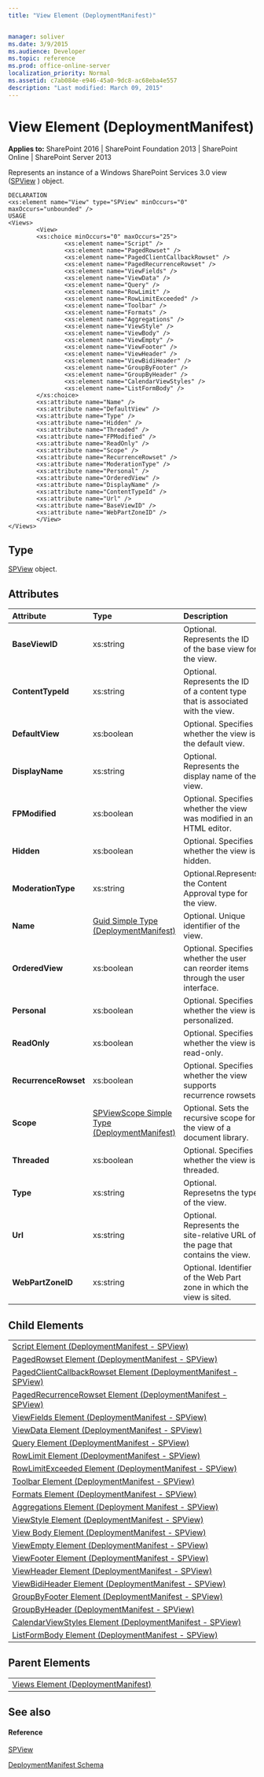```yaml
---
title: "View Element (DeploymentManifest)"


manager: soliver
ms.date: 3/9/2015
ms.audience: Developer
ms.topic: reference
ms.prod: office-online-server
localization_priority: Normal
ms.assetid: c7ab084e-e946-45a0-9dc8-ac68eba4e557
description: "Last modified: March 09, 2015"
---
```


# View Element (DeploymentManifest)

 
  
 **Applies to:** SharePoint 2016 | SharePoint Foundation 2013 | SharePoint Online | SharePoint Server 2013 
  
Represents an instance of a Windows SharePoint Services 3.0 view ([SPView](https://msdn.microsoft.com/library/Microsoft.SharePoint.SPView.aspx) ) object. 
  
```
DECLARATION
<xs:element name="View" type="SPView" minOccurs="0" maxOccurs="unbounded" />
USAGE
<Views>
        <View>
        <xs:choice minOccurs="0" maxOccurs="25">
                <xs:element name="Script" />
                <xs:element name="PagedRowset" />
                <xs:element name="PagedClientCallbackRowset" />
                <xs:element name="PagedRecurrenceRowset" />
                <xs:element name="ViewFields" />
                <xs:element name="ViewData" />
                <xs:element name="Query" />
                <xs:element name="RowLimit" />
                <xs:element name="RowLimitExceeded" />
                <xs:element name="Toolbar" />
                <xs:element name="Formats" />
                <xs:element name="Aggregations" />
                <xs:element name="ViewStyle" />
                <xs:element name="ViewBody" />
                <xs:element name="ViewEmpty" />
                <xs:element name="ViewFooter" />
                <xs:element name="ViewHeader" />
                <xs:element name="ViewBidiHeader" />
                <xs:element name="GroupByFooter" />
                <xs:element name="GroupByHeader" />
                <xs:element name="CalendarViewStyles" />
                <xs:element name="ListFormBody" />
        </xs:choice>
        <xs:attribute name="Name" />
        <xs:attribute name="DefaultView" />
        <xs:attribute name="Type" />
        <xs:attribute name="Hidden" />
        <xs:attribute name="Threaded" />
        <xs:attribute name="FPModified" />
        <xs:attribute name="ReadOnly" />
        <xs:attribute name="Scope" />
        <xs:attribute name="RecurrenceRowset" />
        <xs:attribute name="ModerationType" />
        <xs:attribute name="Personal" />
        <xs:attribute name="OrderedView" />
        <xs:attribute name="DisplayName" />
        <xs:attribute name="ContentTypeId" />
        <xs:attribute name="Url" />
        <xs:attribute name="BaseViewID" />
        <xs:attribute name="WebPartZoneID" />
        </View>
</Views>

```

## Type

[SPView](https://msdn.microsoft.com/library/Microsoft.SharePoint.SPView.aspx) object. 
  
## Attributes

|**Attribute**|**Type**|**Description**|
|:-----|:-----|:-----|
|**BaseViewID** <br/> |xs:string  <br/> |Optional. Represents the ID of the base view for the view.  <br/> |
|**ContentTypeId** <br/> |xs:string  <br/> |Optional. Represents the ID of a content type that is associated with the view.  <br/> |
|**DefaultView** <br/> |xs:boolean  <br/> |Optional. Specifies whether the view is the default view.  <br/> |
|**DisplayName** <br/> |xs:string  <br/> |Optional. Represents the display name of the view.  <br/> |
|**FPModified** <br/> |xs:boolean  <br/> |Optional. Specifies whether the view was modified in an HTML editor.  <br/> |
|**Hidden** <br/> |xs:boolean  <br/> |Optional. Specifies whether the view is hidden.  <br/> |
|**ModerationType** <br/> |xs:string  <br/> |Optional.Represents the Content Approval type for the view.  <br/> |
|**Name** <br/> |[Guid Simple Type (DeploymentManifest)](guid-simple-type-deploymentmanifest.md) <br/> |Optional. Unique identifier of the view.  <br/> |
|**OrderedView** <br/> |xs:boolean  <br/> |Optional. Specifies whether the user can reorder items through the user interface.  <br/> |
|**Personal** <br/> |xs:boolean  <br/> |Optional. Specifies whether the view is personalized.  <br/> |
|**ReadOnly** <br/> |xs:boolean  <br/> |Optional. Specifies whether the view is read-only.  <br/> |
|**RecurrenceRowset** <br/> |xs:boolean  <br/> |Optional. Specifies whether the view supports recurrence rowsets.  <br/> |
|**Scope** <br/> |[SPViewScope Simple Type (DeploymentManifest)](spviewscope-simple-type-deploymentmanifest.md) <br/> |Optional. Sets the recursive scope for the view of a document library.  <br/> |
|**Threaded** <br/> |xs:boolean  <br/> |Optional. Specifies whether the view is threaded.  <br/> |
|**Type** <br/> |xs:string  <br/> |Optional. Represetns the type of the view.  <br/> |
|**Url** <br/> |xs:string  <br/> |Optional. Represents the site-relative URL of the page that contains the view.  <br/> |
|**WebPartZoneID** <br/> |xs:string  <br/> |Optional. Identifier of the Web Part zone in which the view is sited.  <br/> |
   
## Child Elements

||
|:-----|
|[Script Element (DeploymentManifest - SPView)](script-element-deploymentmanifestspview.md) <br/> |
|[PagedRowset Element (DeploymentManifest - SPView)](pagedrowset-element-deploymentmanifestspview.md) <br/> |
|[PagedClientCallbackRowset Element (DeploymentManifest - SPView)](pagedclientcallbackrowset-element-deploymentmanifestspview.md) <br/> |
|[PagedRecurrenceRowset Element (DeploymentManifest - SPView)](pagedrecurrencerowset-element-deploymentmanifestspview.md) <br/> |
|[ViewFields Element (DeploymentManifest - SPView)](viewfields-element-deploymentmanifestspview.md) <br/> |
|[ViewData Element (DeploymentManifest - SPView)](viewdata-element-deploymentmanifestspview.md) <br/> |
|[Query Element (DeploymentManifest - SPView)](query-element-deploymentmanifestspview.md) <br/> |
|[RowLimit Element (DeploymentManifest - SPView)](rowlimit-element-deploymentmanifestspview.md) <br/> |
|[RowLimitExceeded Element (DeploymentManifest - SPView)](rowlimitexceeded-element-deploymentmanifestspview.md) <br/> |
|[Toolbar Element (DeploymentManifest - SPView)](toolbar-element-deploymentmanifestspview.md) <br/> |
|[Formats Element (DeploymentManifest - SPView)](formats-element-deploymentmanifestspview.md) <br/> |
|[Aggregations Element (Deployment Manifest - SPView)](aggregations-element-deployment-manifestspview.md) <br/> |
|[ViewStyle Element (DeploymentManifest - SPView)](viewstyle-element-deploymentmanifestspview.md) <br/> |
|[View Body Element (DeploymentManifest - SPView)](view-body-element-deploymentmanifestspview.md) <br/> |
|[ViewEmpty Element (DeploymentManifest - SPView)](viewempty-element-deploymentmanifestspview.md) <br/> |
|[ViewFooter Element (DeploymentManifest - SPView)](viewfooter-element-deploymentmanifestspview.md) <br/> |
|[ViewHeader Element (DeploymentManifest - SPView)](viewheader-element-deploymentmanifestspview.md) <br/> |
|[ViewBidiHeader Element (DeploymentManifest - SPView)](viewbidiheader-element-deploymentmanifestspview.md) <br/> |
|[GroupByFooter Element (DeploymentManifest - SPView)](groupbyfooter-element-deploymentmanifestspview.md) <br/> |
|[GroupByHeader (DeploymentManifest - SPView)](groupbyheader-deploymentmanifestspview.md) <br/> |
|[CalendarViewStyles Element (DeploymentManifest - SPView)](calendarviewstyles-element-deploymentmanifestspview.md) <br/> |
|[ListFormBody Element (DeploymentManifest - SPView)](listformbody-element-deploymentmanifestspview.md) <br/> |
   
## Parent Elements

||
|:-----|
|[Views Element (DeploymentManifest)](views-element-deploymentmanifest.md)|
   
## See also

#### Reference

[SPView](https://msdn.microsoft.com/library/Microsoft.SharePoint.SPView.aspx)


[DeploymentManifest Schema](deploymentmanifest-schema.md)

